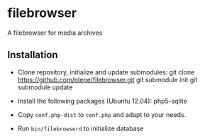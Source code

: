 filebrowser
===========

A filebrowser for media archives

Installation
------------
* Clone repository, initialize and update submodules:
    git clone https://github.com/plepe/filebrowser.git
    git submodule init
    git submodule update

* Install the following packages (Ubuntu 12.04): php5-sqlite

* Copy `conf.php-dist` to `conf.php` and adapt to your needs.

* Run `bin/filebrowserd` to initialize database

